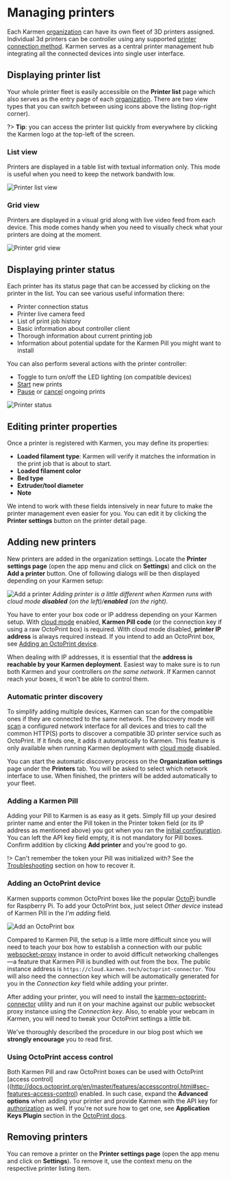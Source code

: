 # Managing printers

Each Karmen [organization](access.md?id=managing-organizations) can have its own
fleet of 3D printers assigned. Individual 3d printers can be controller using any
supported [printer connection method](connecting-your-devices.md). Karmen serves
as a central printer management hub integrating all the connected devices into
single user interface.

## Displaying printer list

Your whole printer fleet is easily accessible on the **Printer list** page which
also serves as the entry page of each [organization](access.md). There are two
view types that you can switch between using icons above the listing (top-right
corner).

?> **Tip**: you can access the printer list quickly from everywhere by clicking the
Karmen logo at the top-left of the screen.

### List view

Printers are displayed in a table list with textual information only. This mode is
useful when you need to keep the network bandwith low.

<div class="center">

![Printer list view](_media/printers-list-view.png ":size=600x276")

</div>

### Grid view

Printers are displayed in a visual grid along with live video feed from each device.
This mode comes handy when you need to visually check what your printers are doing
at the moment.

<div class="center">

![Printer grid view](_media/printers-grid-view.png ":size=600x441")

</div>

## Displaying printer status

Each printer has its status page that can be accessed by clicking on the printer in
the list. You can see various useful information there:

- Printer connection status
- Printer live camera feed
- List of print job history
- Basic information about controller client
- Thorough information about current printing job
- Information about potential update for the Karmen Pill you might want to install

You can also perform several actions with the printer controller:

- Toggle to turn on/off the LED lighting (on compatible devices)
- [Start](printing.md?id=starting-new-prints) new prints
- [Pause](printing.md?id=pausing-and-resuming-ongoing-prints) or [cancel](printing.md?id=cancelling-prints) ongoing prints

<div class="center">

![Printer status](_media/printers-detail.png ":size=600x441")

</div>

## Editing printer properties

Once a printer is registered with Karmen, you may define its properties:

* **Loaded filament type**: Karmen will verify it matches the information in the
  print job that is about to start.
* **Loaded filament color**
* **Bed type**
* **Extruder/tool diameter**
* **Note**

We intend to work with these fields intensively in near future to make the
printer management even easier for you. You can edit it by clicking
the **Printer settings** button on the printer detail page.

## Adding new printers

New printers are added in the organization settings. Locate the **Printer settings
page** (open the app menu and click on **Settings**) and click on the **Add a
printer** button. One of following dialogs will be then displayed depending on
your Karmen setup:

<div class="center">

![Add a printer](_media/printers-add-printer.jpg)
*Adding printer is a little different when Karmen runs with cloud mode **disabled** (on the left)/**enabled** (on the right).*

</div>

You have to enter your box code or IP address depending on your Karmen setup.
With [cloud mode](on-premise.md?id=configuration) enabled, **Karmen Pill code** (or the connection key if using a raw OctoPrint box)
is required. With cloud mode disabled, **printer IP address** is always required
instead. If you intend to add an OctoPrint box, see [Adding an OctoPrint
device](printers.md?id=adding-an-octoprint-device).

When dealing with IP addresses, it is essential that the **address is reachable by
your Karmen deployment**. Easiest way to make sure is to run both Karmen and
your controllers *on the same network*. If Karmen cannot reach your boxes, it
won't be able to control them.

### Automatic printer discovery

To simplify adding multiple devices, Karmen can scan for the compatible ones if they
are connected to the same network. The discovery mode will
[scan](https://linux.die.net/man/1/arp-scan) a configured network interface
for all devices and tries to call the common HTTP(S) ports to discover a compatible
3D printer service such as OctoPrint. If it finds one, it adds it automatically
to Karmen. This feature is only available when running Karmen deployment with
[cloud mode](on-premise.md?id=configuration) disabled.

You can start the automatic discovery process on the **Organization settings**
page under the **Printers** tab. You will be asked to select which network
interface to use. When finished, the printers will be added automatically to
your fleet.

### Adding a Karmen Pill

Adding your Pill to Karmen is as easy as it gets. Simply fill up your desired
printer name and enter the Pill token in the Printer token field (or its IP
address as mentioned above) you got when you ran the [initial
configuration](pill-getting-started.md?id=initial-configuration). You can left
the API key field empty, it is not mandatory for Pill boxes. Confirm addition by
clicking **Add printer** and you're good to go.

!> Can't remember the token your Pill was initialized with? See the
[Troubleshooting](pill-troubleshooting.md?id=recovering-a-lost-pill-token)
section on how to recover it.


### Adding an OctoPrint device

Karmen supports common OctoPrint boxes like the popular
[OctoPi](https://github.com/guysoft/OctoPi) bundle for Raspberry Pi. To add your OctoPrint box, just select
*Other device* instead of Karmen Pill in the *I'm adding* field.

<div class="center">

![Add an OctoPrint box](_media/printers-add-octoprint.png ":size=600x280")

</div>

Compared to Karmen Pill, the setup is a little more difficult since you will
need to teach your box how to establish a connection with our public
[websocket-proxy](https://github.com/fragaria/websocket-proxy) instance in order
to avoid difficult networking challenges—a feature that Karmen Pill is bundled
with out from the box. The public instance address is
`https://cloud.karmen.tech/octoprint-connector`. You will also need the
connection key which will be automatically generated for you in the *Connection
key* field while adding your printer.

After adding your printer, you will need to install the
[karmen-octoprint-connector](https://github.com/fragaria/karmen-octoprint-connector)
utility and run it on your machine against our public websocket proxy instance
using the *Connection key*. Also, to enable your webcam in Karmen, you will need
to tweak your OctoPrint settings a little bit.

We've thoroughly described the procedure in our blog post which we **strongly
encourage** you to read first.

### Using OctoPrint access control

Both Karmen Pill and raw OctoPrint boxes can be used with OctoPrint [access
control]((http://docs.octoprint.org/en/master/features/accesscontrol.html#sec-features-access-control)
enabled. In such case, expand the **Advanced options** when adding your printer and
provide Karmen with the API key for
[authorization](http://docs.octoprint.org/en/master/api/general.html#authorization)
as well. If you're not sure how to get one, see **Application Keys Plugin**
section in the [OctoPrint
docs](http://docs.octoprint.org/en/master/bundledplugins/appkeys.html#sec-bundledplugins-appkeys).



## Removing printers

You can remove a printer on the **Printer settings page** (open the app menu and
click on **Settings**). To remove it, use the context menu on the respective
printer listing item.
